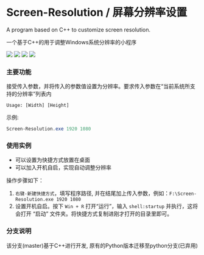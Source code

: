# Screen-Resolution / 屏幕分辨率设置

A program based on C++ to customize screen resolution. 

一个基于C++的用于调整Windows系统分辨率的小程序
<p align="left">
    <img src="https://img.shields.io/badge/platform-Windows-orange.svg?longCache=true&style=flat-square">
    <img src="https://img.shields.io/github/license/hui-shao/Screen-Resolution?style=flat-square">
    <a href="https://github.com/hui-shao/Screen-Resolution/releases"><img src="https://img.shields.io/github/v/release/hui-shao/Screen-Resolution?include_prereleases&style=flat-square"></a>
    <a href="https://github.com/hui-shao/Screen-Resolution/releases"><img src="https://img.shields.io/github/downloads/hui-shao/Screen-Resolution/total?color=blueviolet&style=flat-square"></a>
</p>

### 主要功能

接受传入参数，并将传入的参数值设置为分辨率。要求传入参数在“当前系统所支持的分辨率”列表内

```
Usage: [Width] [Height]
```

示例: 

```powershell
Screen-Resolution.exe 1920 1080
```

### 使用实例

- 可以设置为快捷方式放置在桌面
- 可以加入开机自启，实现自动调整分辨率

操作步骤如下：

1. `右键-新建快捷方式`，填写程序路径, 并在结尾加上传入参数，例如：`F:\Screen-Resolution.exe 1920 1080`
2. 设置开机自启。按下 `Win + R` 打开“运行”，输入 `shell:startup` 并执行，这将会打开 “启动” 文件夹。将快捷方式复制进刚才打开的目录里即可。

### 分支说明

该分支(master)基于C++进行开发, 原有的Python版本迁移至python分支(已弃用)